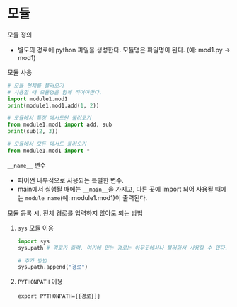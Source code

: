 # 모듈
모듈 정의
- 별도의 경로에 python 파일을 생성한다. 모듈명은 파일명이 된다. (예: mod1.py -> mod1)

모듈 사용
```py
# 모듈 전체를 불러오기
# 사용할 때 모듈명을 함께 적어야한다. 
import module1.mod1
print(module1.mod1.add(1, 2))

# 모듈에서 특정 메서드만 불러오기
from module1.mod1 import add, sub
print(sub(2, 3))

# 모듈에서 모든 메서드 불러오기
from module1.mod1 import *
```

`__name__` 변수
- 파이썬 내부적으로 사용되는 특별한 변수.
- main에서 실행될 때에는 `__main__`을 가지고, 다른 곳에 import 되어 사용될 때에는 `module name`(예: module1.mod1)이 출력된다.

모듈 등록 시, 전체 경로를 입력하지 않아도 되는 방법
1. `sys` 모듈 이용
   ```py
   import sys
   sys.path # 경로가 출력. 여기에 있는 경로는 아무곳에서나 불러와서 사용할 수 있다. 

   # 추가 방법
   sys.path.append("경로") 
   ```
2. `PYTHONPATH` 이용
   ```
   export PYTHONPATH={{경로}}}
   ```
